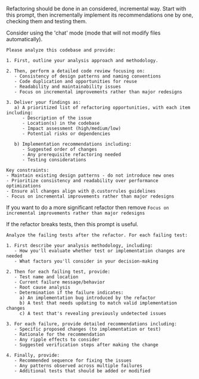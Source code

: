 Refactoring should be done in an considered, incremental way. Start with this prompt, then incrementally implement its recommendations one by one, checking them and testing them. 

Consider using the 'chat' mode (mode that will not modify files automatically). 

```
Please analyze this codebase and provide:

1. First, outline your analysis approach and methodology.

2. Then, perform a detailed code review focusing on:
   - Consistency of design patterns and naming conventions
   - Code duplication and opportunities for reuse
   - Readability and maintainability issues
   - Focus on incremental improvements rather than major redesigns  

3. Deliver your findings as:
   a) A prioritized list of refactoring opportunities, with each item including:
      - Description of the issue
      - Location(s) in the codebase
      - Impact assessment (high/medium/low)
      - Potential risks or dependencies
   
   b) Implementation recommendations including:
      - Suggested order of changes
      - Any prerequisite refactoring needed
      - Testing considerations

Key constraints:
- Maintain existing design patterns - do not introduce new ones
- Prioritize consistency and readability over performance optimizations
- Ensure all changes align with @.custorrules guidelines
- Focus on incremental improvements rather than major redesigns
```

If you want to do a more significant refactor then remove `Focus on incremental improvements rather than major redesigns`

If the refactor breaks tests, then this prompt is useful.

```
Analyze the failing tests after the refactor. For each failing test:

1. First describe your analysis methodology, including:
   - How you'll evaluate whether test or implementation changes are needed
   - What factors you'll consider in your decision-making

2. Then for each failing test, provide:
   - Test name and location
   - Current failure message/behavior
   - Root cause analysis
   - Determination if the failure indicates:
     a) An implementation bug introduced by the refactor
     b) A test that needs updating to match valid implementation changes
     c) A test that's revealing previously undetected issues
   
3. For each failure, provide detailed recommendations including:
   - Specific proposed changes (to implementation or test)
   - Rationale for the recommendation
   - Any ripple effects to consider
   - Suggested verification steps after making the change

4. Finally, provide:
   - Recommended sequence for fixing the issues
   - Any patterns observed across multiple failures
   - Additional tests that should be added or modified
```

